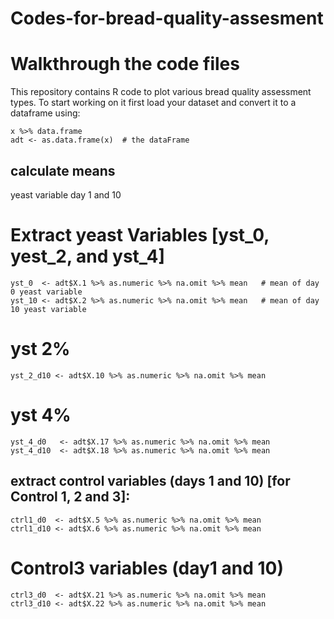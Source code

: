 # Codes-for-bread-quality-assesment

# Walkthrough the code files
This repository contains R code to plot various bread quality assessment types. To start working on it first load your dataset and convert it to a dataframe using: 

```x <- read.csv(file.choose(), header=T)
x %>% data.frame
adt <- as.data.frame(x)  # the dataFrame 
```

## calculate means
yeast variable day 1 and 10

# Extract yeast Variables  [yst_0, yest_2, and yst_4]

```
yst_0  <- adt$X.1 %>% as.numeric %>% na.omit %>% mean   # mean of day 0 yeast variable
yst_10 <- adt$X.2 %>% as.numeric %>% na.omit %>% mean   # mean of day 10 yeast variable
```
# yst 2%
```yst_2_d0  <- adt$X.9 %>% as.numeric %>% na.omit %>% mean
yst_2_d10 <- adt$X.10 %>% as.numeric %>% na.omit %>% mean
```

# yst 4%
```
yst_4_d0   <- adt$X.17 %>% as.numeric %>% na.omit %>% mean
yst_4_d10  <- adt$X.18 %>% as.numeric %>% na.omit %>% mean
```

## extract control variables (days 1 and 10) [for Control 1, 2 and 3]: 
```
ctrl1_d0  <- adt$X.5 %>% as.numeric %>% na.omit %>% mean
ctrl1_d10 <- adt$X.6 %>% as.numeric %>% na.omit %>% mean
```

# Control3 variables (day1 and 10) 
```
ctrl3_d0  <- adt$X.21 %>% as.numeric %>% na.omit %>% mean
ctrl3_d10 <- adt$X.22 %>% as.numeric %>% na.omit %>% mean
```





